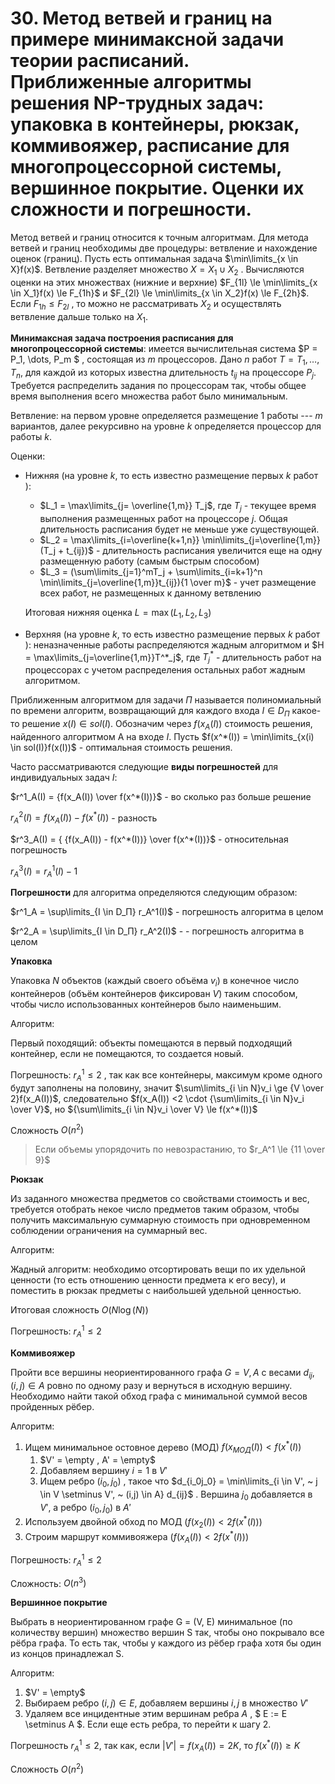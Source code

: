 # 30. Метод ветвей и границ на примере минимаксной задачи теории расписаний. Приближенные алгоритмы решения NP-трудных задач: упаковка в контейнеры, рюкзак, коммивояжер, расписание для многопроцессорной системы, вершинное покрытие. Оценки их сложности и погрешности.

Метод ветвей и границ относится к точным алгоритмам. Для метода ветвей и границ необходимы две процедуры: ветвление и нахождение оценок (границ). Пусть есть оптимальная задача $\min\limits_{x \in X}f(x)$. Ветвление разделяет множество $X = X_1 \cup X_2$ . Вычисляются оценки на этих множествах (нижние и верхние)  $F_{1l} \le \min\limits_{x \in X_1}f(x) \le F_{1h}$  и  $F_{2l} \le \min\limits_{x \in X_2}f(x) \le F_{2h}$. Если $F_{1h} \le F_{2l}$ , то можно не рассматривать $X_2$ и осуществлять ветвление дальше только на $X_1$.

**Минимаксная задача построения расписания для многопроцессорной системы**: имеется вычислительная система $P = P_1, \dots, P_m $ , состоящая из $m$ процессоров. Дано $n$ работ $T = T_1, \dots, T_n$, для каждой из которых известна длительность  $t_{ij}$ на процессоре $P_j$. Требуется распределить задания по процессорам так, чтобы общее время выполнения всего множества работ было минимальным.

Ветвление: на первом уровне определяется размещение 1 работы ---  $m$ вариантов, далее рекурсивно на уровне $k$ определяется процессор для работы $k$.

Оценки:

* Нижняя (на уровне $k$, то есть известно размещение первых $k$ работ ): 

  * $L_1 = \max\limits_{j= \overline{1,m}} T_j$, где  $T_j$ - текущее время выполнения размещенных работ на процессоре  $j$. Общая длительность расписания будет не меньше уже существующей.
  * $L_2 = \max\limits_{i=\overline{k+1,n}} \min\limits_{j=\overline{1,m}} (T_j + t_{ij})$  - длительность расписания увеличится еще на одну размещенную работу (самым быстрым способом)
  * $L_3 = (\sum\limits_{j=1}^mT_j + \sum\limits_{i=k+1}^n \min\limits_{j=\overline{1,m}}t_{ij}){1 \over m}$  - учет размещение всех работ, не размещенных к данному ветвлению

  Итоговая нижняя оценка $L = \max(L_1, L_2, L_3)$

* Верхняя  (на уровне $k$, то есть известно размещение первых $k$ работ ): неназначенные работы распределяются жадным алгоритмом и  $H = \max\limits_{j=\overline{1,m}}T^*_j$, где $T_j^*$ - длительность работ на процессорах с учетом распределения остальных работ жадным алгоритмом.



Приближенным алгоритмом для задачи $П$ называется полиномиальный по времени алгоритм, возвращающий для каждого входа $I \in D_{П}$  какое-то решение $x(I) \in sol(I)$. Обозначим через $f(x_A(I))$ стоимость решения, найденного алгоритмом А на входе $I$. Пусть $f(x^*(I)) = \min\limits_{x(i) \in sol(I)}f(x(I))$ - оптимальная стоимость решения.

Часто рассматриваются следующие **виды погрешностей** для индивидуальных задач $I$:

$r^1_A(I) = {f(x_A(I)) \over f(x^*(I))}$ - во сколько раз больше решение

$r^2_A(I) = {f(x_A(I)) - f(x^*(I))}$ - разность

$r^3_A(I) = { {f(x_A(I)) - f(x^*(I))} \over f(x^*(I))}$ -  относительная погрешность

$r^3_A(I) = r_A^1(I) - 1$

**Погрешности** для алгоритма определяются следующим образом:

$r^1_A = \sup\limits_{I \in D_П} r_A^1(I)$ - погрешность алгоритма в целом

$r^2_A = \sup\limits_{I \in D_П} r_A^2(I)$ -  - погрешность алгоритма в целом



**Упаковка**

Упаковка $N$ объектов (каждый своего объёма $v_i$) в конечное число контейнеров (объём контейнеров фиксирован $V$) таким способом, чтобы число использованных контейнеров было наименьшим.

Алгоритм: 

Первый походящий:  объекты помещаются в первый подходящий контейнер, если не помещаются, то создается новый.

Погрешность: $r^1_A \le 2$ , так как все контейнеры, максимум кроме одного будут заполнены на половину, значит $\sum\limits_{i \in N}v_i \ge {V \over 2}f(x_A(I))$, следовательно $f(x_A(I)) <2 \cdot {\sum\limits_{i \in N}v_i \over V}$, но ${\sum\limits_{i \in N}v_i \over V} \le f(x^*(I))$  

Сложность $O(n^2)$ 

>  Если объемы упорядочить по невозрастанию, то $r_A^1 \le {11 \over 9}$

**Рюкзак**

Из заданного множества предметов со свойствами стоимость и вес, требуется отобрать некое число предметов таким образом, чтобы получить максимальную суммарную стоимость при одновременном соблюдении ограничения на суммарный вес.

Алгоритм: 

Жадный алгоритм: необходимо отсортировать вещи по их удельной ценности (то есть отношению ценности предмета к его весу), и поместить в рюкзак предметы с наибольшей удельной ценностью. 

Итоговая сложность $O(N\log(N))$ 

Погрешность: $r_A^1 \le 2$



**Коммивояжер**

Пройти все вершины неориентированного графа $G = V, A$  с весами $d_{ij}, (i,j) \in A$ ровно по одному разу и вернуться в исходную вершину. Необходимо найти такой обход графа с минимальной суммой весов пройденных рёбер.

Алгоритм:

1. Ищем минимальное остовное дерево (МОД)  $f(x_{МОД}(I)) < f(x^*(I))$
   1. $V' = \empty , A' = \empty$
   2. Добавляем вершину $i=1$ в $V'$
   3. Ищем ребро $(i_0, j_0)$ , такое что $d_{i_0j_0} = \min\limits_{i \in V', ~ j \in V \setminus V', ~ (i,j) \in A} d_{ij}$ .  Вершина $j_0$ добавляется в $V'$,  а ребро $(i_0,j_0)$ в $A'$
2. Используем двойной обход по МОД  ($f(x_2(I)) < 2 f(x^*(I))$)
3. Строим маршрут коммивояжера ($f(x_A(I)) < 2 f(x^*(I))$)

Погрешность: $r_A^1 \le 2$

Сложность: $O(n^3)$ 



**Вершинное покрытие**

Выбрать в неориентированном графе G = (V, E) минимальное (по количеству вершин) множество вершин S так, чтобы оно покрывало все рёбра графа. То есть так, чтобы у каждого из рёбер графа хотя бы один из концов принадлежал S.

Алгоритм:

1. $V' = \empty$
2. Выбираем ребро $(i,j) \in E$,  добавляем вершины $i,j$ в множество $V'$
3. Удаляем все инцидентные этим вершинам ребра $A$ , $ E := E \setminus A $. Если еще есть ребра, то перейти к шагу 2.

Погрешность $r^1_A \le 2$, так как, если $|V'| = f(x_A(I)) = 2K$, то $f(x^*(I)) \ge K$

Сложность $O(n^2)$